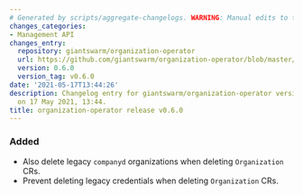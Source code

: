 ```yaml
---
# Generated by scripts/aggregate-changelogs. WARNING: Manual edits to this files will be overwritten.
changes_categories:
- Management API
changes_entry:
  repository: giantswarm/organization-operator
  url: https://github.com/giantswarm/organization-operator/blob/master/CHANGELOG.md#060---2021-05-17
  version: 0.6.0
  version_tag: v0.6.0
date: '2021-05-17T13:44:26'
description: Changelog entry for giantswarm/organization-operator version 0.6.0, published
  on 17 May 2021, 13:44.
title: organization-operator release v0.6.0
---
```


### Added
- Also delete legacy `companyd` organizations when deleting `Organization` CRs.
- Prevent deleting legacy credentials when deleting `Organization` CRs.

